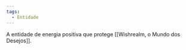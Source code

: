 ```yaml
---
tags:
  - Entidade
---
```

A entidade de energia positiva que protege [[Wishrealm, o Mundo dos Desejos]].